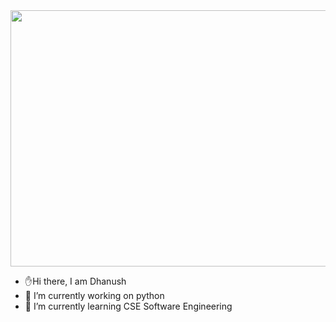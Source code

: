 
<img src="https://hhngroup.in/webimages/services/website-development-HHN-Services.gif" height="410px" width="600px">


- ✋Hi there, I am Dhanush
- 🔭 I’m currently working on python<br>
- 🌱 I’m currently learning CSE Software Engineering

